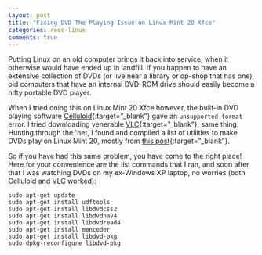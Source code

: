 ```yaml
---
layout: post
title: "Fixing DVD The Playing Issue on Linux Mint 20 Xfce"
categories: reos-linux
comments: true
---
```


Putting Linux on an old computer brings it back into service, when it otherwise would have ended up in landfill. If you happen to have an extensive collection of DVDs (or live near a library or op-shop that has one), old computers that have an internal DVD-ROM drive should easily become a nifty portable DVD player.

When I tried doing this on Linux Mint 20 Xfce however, the built-in DVD playing software [Celluloid](https://celluloid-player.github.io/){:target=”_blank”} gave an `unsupported format` error. I tried downloading venerable [VLC](https://www.videolan.org/){:target=”_blank”}, same thing. Hunting through the 'net, I found and compiled a list of utilities to make DVDs play on Linux Mint 20, mostly from [this post](https://forums.linuxmint.com/viewtopic.php?t=267440){:target=”_blank”}. 

So if you have had this same problem, you have come to the right place! Here for your convenience are the list commands that I ran, and soon after that I was watching DVDs on my ex-Windows XP laptop, no worries (both Celluloid and VLC worked):

```
sudo apt-get update
sudo apt-get install udftools
sudo apt-get install libdvdcss2
sudo apt-get install libdvdnav4
sudo apt-get install libdvdread4
sudo apt-get install mencoder
sudo apt-get install libdvd-pkg
sudo dpkg-reconfigure libdvd-pkg
```

